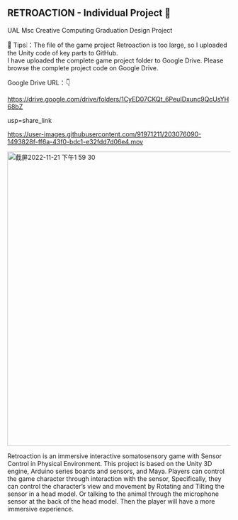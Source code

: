 ## RETROACTION - Individual Project 🦩
UAL Msc Creative Computing Graduation Design Project

👹 Tips❕：The file of the game project Retroaction is too large, so I uploaded the Unity code of 
key parts to GitHub.<br>
I have uploaded the complete game project folder to Google Drive. Please browse the 
complete project code on Google Drive.

Google Drive URL：👇

https://drive.google.com/drive/folders/1CyED07CKQt_6PeuIDxunc9QcUsYH68bZ

usp=share_link



https://user-images.githubusercontent.com/91971211/203076090-1493828f-ff6a-43f0-bdc1-e32fdd7d06e4.mov


<img width="663" alt="截屏2022-11-21 下午1 59 30" src="https://user-images.githubusercontent.com/91971211/203073562-35e401b5-ad06-4aa1-bb7b-fbf57ac1e04e.png">

Retroaction is an immersive interactive somatosensory game with Sensor Control in Physical Environment. This project is based on the Unity 3D engine, Arduino series boards and sensors, and Maya. Players can control the game character through interaction with the sensor, Specifically, they can control the character’s view and movement by Rotating and Tilting the sensor in a head model. Or talking to the animal through the microphone sensor at the back of the head model. Then the player will have a more immersive experience.


